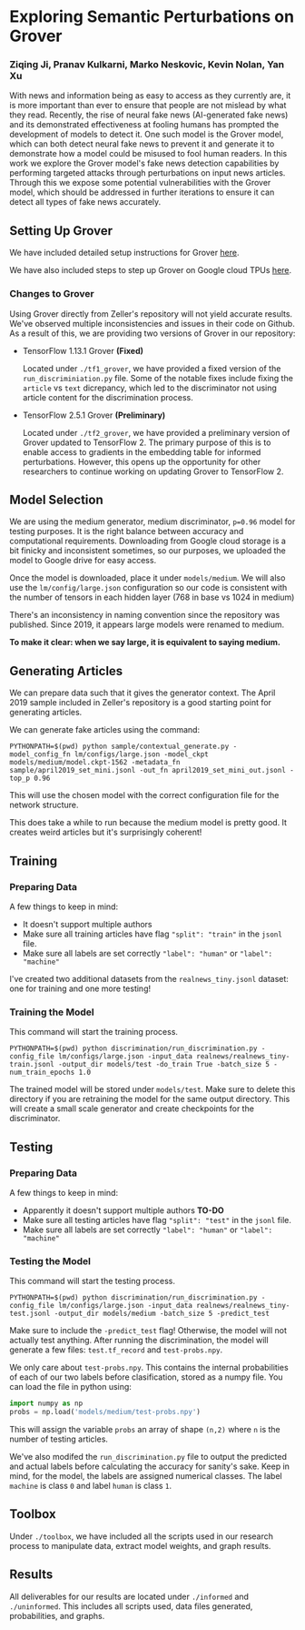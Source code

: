 # Exploring Semantic Perturbations on Grover
### Ziqing Ji, Pranav Kulkarni, Marko Neskovic, Kevin Nolan, Yan Xu

With news and information being as easy to access as they currently are, it is more important than ever to ensure that people are not mislead by what they read. Recently, the rise of neural fake news (AI-generated fake news) and its demonstrated effectiveness at fooling humans has prompted the development of models to detect it. One such model is the Grover model, which can both detect neural fake news to prevent it and generate it to demonstrate how a model could be misused to fool human readers. In this work we explore the Grover model's fake news detection capabilities by performing targeted attacks through perturbations on input news articles. Through this we expose some potential vulnerabilities with the Grover model, which should be addressed in further iterations to ensure it can detect all types of fake news accurately.

## Setting Up Grover

We have included detailed setup instructions for Grover [here](./SETUP.md). 

We have also included steps to step up Grover on Google cloud TPUs [here](./TPU_SETUP.md).

### Changes to Grover

Using Grover directly from Zeller's repository will not yield accurate results. We've observed multiple inconsistencies and issues in their code on Github. As a result of this, we are providing two versions of Grover in our repository:

* TensorFlow 1.13.1 Grover **(Fixed)**

    Located under `./tf1_grover`, we have provided a fixed version of the `run_discriminiation.py` file. Some of the notable fixes include fixing the `article` vs `text` dicrepancy, which led to the discriminator not using article content for the discrimination process.

* TensorFlow 2.5.1 Grover **(Preliminary)**

    Located under `./tf2_grover`, we have provided a preliminary version of Grover updated to TensorFlow 2. The primary purpose of this is to enable access to gradients in the embedding table for informed perturbations. However, this opens up the opportunity for other researchers to continue working on updating Grover to TensorFlow 2.

## Model Selection

We are using the medium generator, medium discriminator, `p=0.96` model for testing purposes. It is the right balance between accuracy and computational requirements. Downloading from Google cloud storage is a bit finicky and inconsistent sometimes, so our purposes, we uploaded the model to Google drive for easy access. 

Once the model is downloaded, place it under `models/medium`. We will also use the `lm/config/large.json` configuration so our code is consistent with the number of tensors in each hidden layer (768 in base vs 1024 in medium)

There's an inconsistency in naming convention since the repository was published. Since 2019, it appears large models were renamed to medium.

**To make it clear: when we say large, it is equivalent to saying medium.**

## Generating Articles

We can prepare data such that it gives the generator context. The April 2019 sample included in Zeller's repository is a good starting point for generating articles.

We can generate fake articles using the command:

```
PYTHONPATH=$(pwd) python sample/contextual_generate.py -model_config_fn lm/configs/large.json -model_ckpt models/medium/model.ckpt-1562 -metadata_fn sample/april2019_set_mini.jsonl -out_fn april2019_set_mini_out.jsonl -top_p 0.96
```

This will use the chosen model with the correct configuration file for the network structure.

This does take a while to run because the medium model is pretty good. It creates weird articles but it's surprisingly coherent!

## Training

### Preparing Data

A few things to keep in mind:
- It doesn't support multiple authors
- Make sure all training articles have flag `"split": "train"` in the `jsonl` file.
- Make sure all labels are set correctly `"label": "human"` or `"label": "machine"`

I've created two additional datasets from the `realnews_tiny.jsonl` dataset: one for training and one more testing!

### Training the Model

This command will start the training process.

```
PYTHONPATH=$(pwd) python discrimination/run_discrimination.py -config_file lm/configs/large.json -input_data realnews/realnews_tiny-train.jsonl -output_dir models/test -do_train True -batch_size 5 -num_train_epochs 1.0
```

The trained model will be stored under `models/test`. Make sure to delete this directory if you are retraining the model for the same output directory. This will create a small scale generator and create checkpoints for the discriminator.

## Testing

### Preparing Data

A few things to keep in mind:
- Apparently it doesn't support multiple authors **TO-DO**
- Make sure all testing articles have flag `"split": "test"` in the `jsonl` file.
- Make sure all labels are set correctly `"label": "human"` or `"label": "machine"`

### Testing the Model

This command will start the testing process.

```
PYTHONPATH=$(pwd) python discrimination/run_discrimination.py -config_file lm/configs/large.json -input_data realnews/realnews_tiny-test.jsonl -output_dir models/medium -batch_size 5 -predict_test
```

Make sure to include the `-predict_test` flag! Otherwise, the model will not actually test anything. After running the discrimination, the model will generate a few files: `test.tf_record` and `test-probs.npy`. 

We only care about `test-probs.npy`. This contains the internal probabilities of each of our two labels before clasification, stored as a numpy file. You can load the file in python using:

```python
import numpy as np
probs = np.load('models/medium/test-probs.npy')
```

This will assign the variable `probs` an array of shape `(n,2)` where `n` is the number of testing articles.

We've also modifed the `run_discrimination.py` file to output the predicted and actual labels before calculating the accuracy for sanity's sake. Keep in mind, for the model, the labels are assigned numerical classes. The label `machine` is class `0` and label `human` is class `1`.

## Toolbox

Under `./toolbox`, we have included all the scripts used in our research process to manipulate data, extract model weights, and graph results.

## Results

All deliverables for our results are located under `./informed` and `./uninformed`. This includes all scripts used, data files generated, probabilities, and graphs.